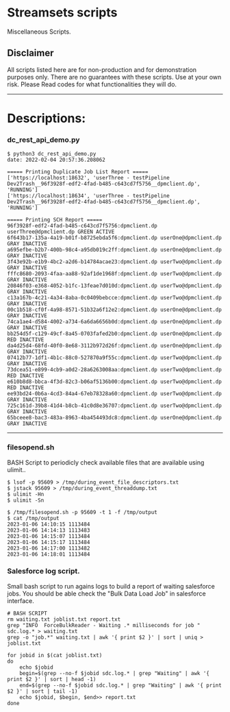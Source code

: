 # Streamsets scripts
Miscellaneous Scripts.

## Disclaimer
All scripts listed here are for non-production and for demonstration purposes only. There are no guarantees with these scripts. Use at your own risk. Please Read codes for what functionalities they will do.

--- 
# Descriptions:

### dc_rest_api_demo.py 
```
$ python3 dc_rest_api_demo.py 
date: 2022-02-04 20:57:36.208062

===== Printing Duplicate Job List Report =====
['https://localhost:18632', 'userThree - testPipeline Dev2Trash__96f3928f-edf2-4fad-b485-c643cd7f5756__dpmclient.dp', 'RUNNING']
['https://localhost:18634', 'userThree - testPipeline Dev2Trash__96f3928f-edf2-4fad-b485-c643cd7f5756__dpmclient.dp', 'RUNNING']

===== Printing SCH Report =====
96f3928f-edf2-4fad-b485-c643cd7f5756:dpmclient.dp userThree@dpmclient.dp GREEN ACTIVE
6f643b17-135a-4a19-b01f-b8725ebda5f6:dpmclient.dp userOne@dpmclient.dp GRAY INACTIVE
a695efbe-b2b7-400b-98c4-a95db019c2ff:dpmclient.dp userOne@dpmclient.dp GRAY INACTIVE
3f43e92b-e1b9-4bc2-a2d6-b14784acae23:dpmclient.dp userTwo@dpmclient.dp GRAY INACTIVE
fffc8680-2093-4faa-aa88-92af1de1968f:dpmclient.dp userTwo@dpmclient.dp GRAY INACTIVE
20846f03-e368-4052-b1fc-13feae7d010d:dpmclient.dp userTwo@dpmclient.dp GRAY INACTIVE
c13a167b-4c21-4a34-8aba-0c0409bebcce:dpmclient.dp userTwo@dpmclient.dp GRAY INACTIVE
00c1b518-cf0f-4a98-8571-51b32a6f12e2:dpmclient.dp userOne@dpmclient.dp GRAY INACTIVE
74ca1ae4-d584-4002-a734-6a6da6656b0d:dpmclient.dp userOne@dpmclient.dp GRAY INACTIVE
bb254d5f-c129-49cf-8a45-0703fafed2b0:dpmclient.dp userOne@dpmclient.dp RED INACTIVE
da4d25d4-68fd-40f0-8e68-3112b972d26f:dpmclient.dp userOne@dpmclient.dp GRAY INACTIVE
07412b77-1df1-4b1c-88c0-527870a9f55c:dpmclient.dp userTwo@dpmclient.dp GRAY INACTIVE
73dcea51-e899-4cb9-a0d2-28a6263008aa:dpmclient.dp userTwo@dpmclient.dp RED INACTIVE
e610b8d8-bbca-4f3d-82c3-b06af5136b00:dpmclient.dp userTwo@dpmclient.dp RED INACTIVE
ee93bd24-0b6a-4cd3-84a4-67eb78328a60:dpmclient.dp userTwo@dpmclient.dp GRAY INACTIVE
725c161d-39b8-41d4-b8cb-41c0d8e36707:dpmclient.dp userTwo@dpmclient.dp GRAY INACTIVE
65bceee8-bac3-483a-8963-4ba454493dc8:dpmclient.dp userOne@dpmclient.dp GRAY INACTIVE
```


---
### filesopend.sh
BASH Script to periodicly check available files that are available using ulimit..

```
$ lsof -p 95609 > /tmp/during_event_file_descriptors.txt
$ jstack 95609 > /tmp/during_event_threaddump.txt
$ ulimit -Hn
$ ulimit -Sn

$ /tmp/filesopend.sh -p 95609 -t 1 -f /tmp/output
$ cat /tmp/output 
2023-01-06 14:10:15 1113484
2023-01-06 14:14:13 1113483
2023-01-06 14:15:07 1113484
2023-01-06 14:15:17 1113484
2023-01-06 14:17:00 1113482
2023-01-06 14:18:01 1113484
```

### Salesforce log script.
Small bash script to run agains logs to build a report of waiting salesforce jobs. 
You should be able check the "Bulk Data Load Job" in salesforce interface.

```
# BASH SCRIPT
rm waiting.txt joblist.txt report.txt
grep "INFO  ForceBulkReader - Waiting .* milliseconds for job " sdc.log.* > waiting.txt
grep -o "job.*" waiting.txt | awk '{ print $2 }' | sort | uniq > joblist.txt

for jobid in $(cat joblist.txt)
do
    echo $jobid
    begin=$(grep --no-f $jobid sdc.log.* | grep "Waiting" | awk '{ print $2 }' | sort | head -1)
    end=$(grep --no-f $jobid sdc.log.* | grep "Waiting" | awk '{ print $2 }' | sort | tail -1)
    echo $jobid, $begin, $end>> report.txt
done
```
